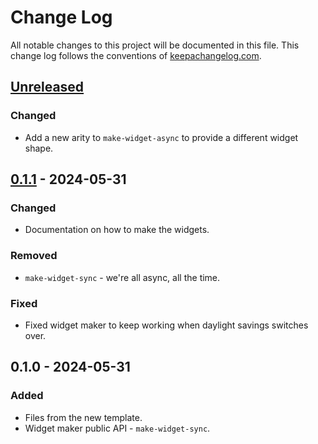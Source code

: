 # Change Log
All notable changes to this project will be documented in this file. This change log follows the conventions of [keepachangelog.com](http://keepachangelog.com/).

## [Unreleased]
### Changed
- Add a new arity to `make-widget-async` to provide a different widget shape.

## [0.1.1] - 2024-05-31
### Changed
- Documentation on how to make the widgets.

### Removed
- `make-widget-sync` - we're all async, all the time.

### Fixed
- Fixed widget maker to keep working when daylight savings switches over.

## 0.1.0 - 2024-05-31
### Added
- Files from the new template.
- Widget maker public API - `make-widget-sync`.

[Unreleased]: https://sourcehost.site/your-name/anthropic-tools/compare/0.1.1...HEAD
[0.1.1]: https://sourcehost.site/your-name/anthropic-tools/compare/0.1.0...0.1.1
